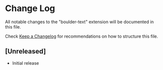 # Change Log

All notable changes to the "boulder-text" extension will be documented in this file.

Check [Keep a Changelog](http://keepachangelog.com/) for recommendations on how to structure this file.

## [Unreleased]

- Initial release